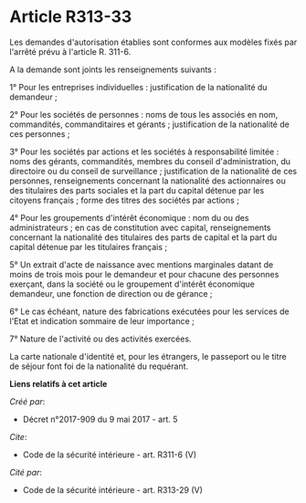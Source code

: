 # Article R313-33

Les demandes d'autorisation établies sont conformes aux modèles fixés par l'arrêté prévu à l'article R. 311-6. 

A la demande sont joints les renseignements suivants : 

1° Pour les entreprises individuelles : justification de la nationalité du demandeur ; 

2° Pour les sociétés de personnes : noms de tous les associés en nom, commandités, commanditaires et gérants ; justification
de la nationalité de ces personnes ; 

3° Pour les sociétés par actions et les sociétés à responsabilité limitée : noms des gérants, commandités, membres du conseil
d'administration, du directoire ou du conseil de surveillance ; justification de la nationalité de ces personnes,
renseignements concernant la nationalité des actionnaires ou des titulaires des parts sociales et la part du capital détenue
par les citoyens français ; forme des titres des sociétés par actions ; 

4° Pour les groupements d'intérêt économique : nom du ou des administrateurs ; en cas de constitution avec capital,
renseignements concernant la nationalité des titulaires des parts de capital et la part du capital détenue par les titulaires
français ; 

5° Un extrait d'acte de naissance avec mentions marginales datant de moins de trois mois pour le demandeur et pour chacune
des personnes exerçant, dans la société ou le groupement d'intérêt économique demandeur, une fonction de direction ou de
gérance ; 

6° Le cas échéant, nature des fabrications exécutées pour les services de l'Etat et indication sommaire de leur importance ; 

7° Nature de l'activité ou des activités exercées. 

La carte nationale d'identité et, pour les étrangers, le passeport ou le titre de séjour font foi de la nationalité du
requérant.

**Liens relatifs à cet article**

_Créé par_:

  - Décret n°2017-909 du 9 mai 2017 - art. 5

_Cite_:

  - Code de la sécurité intérieure - art. R311-6 (V)

_Cité par_:

  - Code de la sécurité intérieure - art. R313-29 (V)
